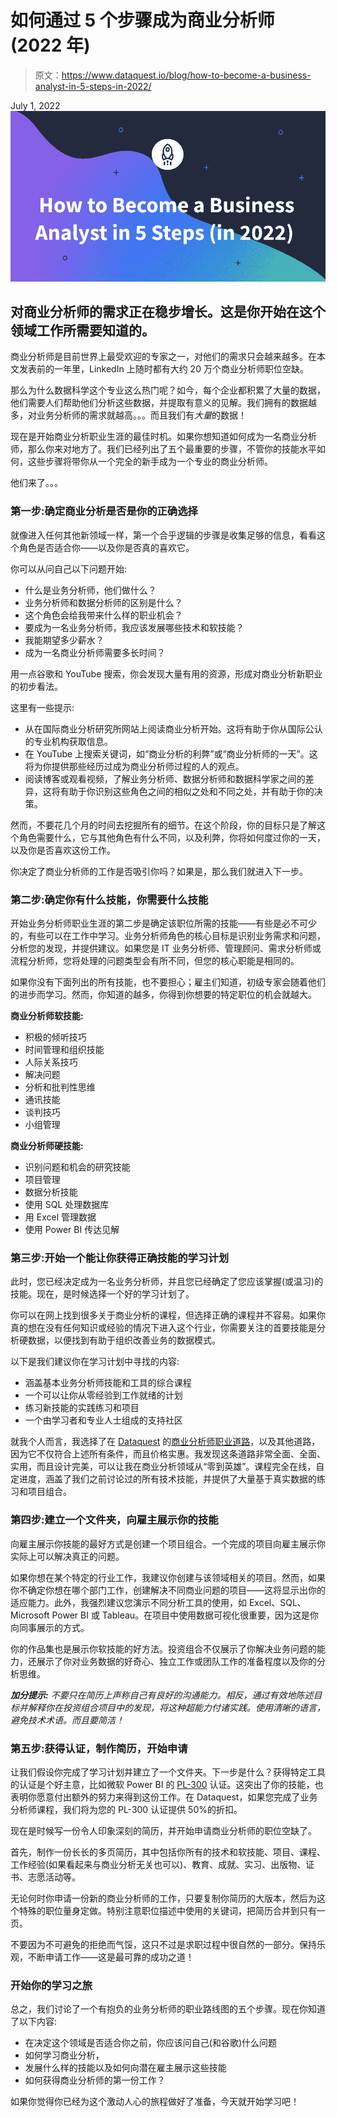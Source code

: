 # 如何通过 5 个步骤成为商业分析师(2022 年)

> 原文：<https://www.dataquest.io/blog/how-to-become-a-business-analyst-in-5-steps-in-2022/>

July 1, 2022![How to Become a Business Analyst in 5 Steps](img/79d74d9b4923ce5313b48a775b8fa193.png)

## 对商业分析师的需求正在稳步增长。这是你开始在这个领域工作所需要知道的。

商业分析师是目前世界上最受欢迎的专家之一，对他们的需求只会越来越多。在本文发表前的一年里，LinkedIn 上随时都有大约 20 万个商业分析师职位空缺。

那么为什么数据科学这个专业这么热门呢？如今，每个企业都积累了大量的数据，他们需要人们帮助他们分析这些数据，并提取有意义的见解。我们拥有的数据越多，对业务分析师的需求就越高。。。而且我们有*大量*的数据！

现在是开始商业分析职业生涯的最佳时机。如果你想知道如何成为一名商业分析师，那么你来对地方了。我们已经列出了五个最重要的步骤，不管你的技能水平如何，这些步骤将带你从一个完全的新手成为一个专业的商业分析师。

他们来了。。。

### 第一步:确定商业分析是否是你的正确选择

就像进入任何其他新领域一样，第一个合乎逻辑的步骤是收集足够的信息，看看这个角色是否适合你——以及你是否真的喜欢它。

你可以从问自己以下问题开始:

*   什么是业务分析师，他们做什么？
*   业务分析师和数据分析师的区别是什么？
*   这个角色会给我带来什么样的职业机会？
*   要成为一名业务分析师，我应该发展哪些技术和软技能？
*   我能期望多少薪水？
*   成为一名商业分析师需要多长时间？

用一点谷歌和 YouTube 搜索，你会发现大量有用的资源，形成对商业分析新职业的初步看法。

这里有一些提示:

*   从在国际商业分析研究所网站上阅读商业分析开始。这将有助于你从国际公认的专业机构获取信息。
*   在 YouTube 上搜索关键词，如“商业分析的利弊”或“商业分析师的一天”。这将为你提供那些经历过成为商业分析师过程的人的观点。
*   阅读博客或观看视频，了解业务分析师、数据分析师和数据科学家之间的差异，这将有助于你识别这些角色之间的相似之处和不同之处，并有助于你的决策。

然而，不要花几个月的时间去挖掘所有的细节。在这个阶段，你的目标只是了解这个角色需要什么，它与其他角色有什么不同，以及利弊，你将如何度过你的一天，以及你是否喜欢这份工作。

你决定了商业分析师的工作是否吸引你吗？如果是，那么我们就进入下一步。

### 第二步:确定你有什么技能，你需要什么技能

开始业务分析师职业生涯的第二步是确定该职位所需的技能——有些是必不可少的，有些可以在工作中学习。业务分析师角色的核心目标是识别业务需求和问题，分析您的发现，并提供建议。如果您是 IT 业务分析师、管理顾问、需求分析师或流程分析师，您将处理的问题类型会有所不同，但您的核心职能是相同的。

如果你没有下面列出的所有技能，也不要担心；雇主们知道，初级专家会随着他们的进步而学习。然而，你知道的越多，你得到你想要的特定职位的机会就越大。

**商业分析师软技能:**

*   积极的倾听技巧
*   时间管理和组织技能
*   人际关系技巧
*   解决问题
*   分析和批判性思维
*   通讯技能
*   谈判技巧
*   小组管理

**商业分析师硬技能:**

*   识别问题和机会的研究技能
*   项目管理
*   数据分析技能
*   使用 SQL 处理数据库
*   用 Excel 管理数据
*   使用 Power BI 传达见解

### 第三步:开始一个能让你获得正确技能的学习计划

此时，您已经决定成为一名业务分析师，并且您已经确定了您应该掌握(或温习)的技能。现在，是时候选择一个好的学习计划了。

你可以在网上找到很多关于商业分析的课程，但选择正确的课程并不容易。如果你真的想在没有任何知识或经验的情况下进入这个行业，你需要关注的首要技能是分析硬数据，以便找到有助于组织改善业务的数据模式。

以下是我们建议你在学习计划中寻找的内容:

*   涵盖基本业务分析师技能和工具的综合课程
*   一个可以让你从零经验到工作就绪的计划
*   练习新技能的实践练习和项目
*   一个由学习者和专业人士组成的支持社区

就我个人而言，我选择了在 [Dataquest](https://www.dataquest.io/) 的[商业分析师职业道路](https://www.dataquest.io/path/business-analyst/)，以及其他道路，因为它不仅符合上述所有条件，而且价格实惠。我发现这条道路非常全面、全面、实用，而且设计完美，可以让我在商业分析领域从“零到英雄”。课程完全在线，自定进度，涵盖了我们之前讨论过的所有技术技能，并提供了大量基于真实数据的练习和项目组合。

### 第四步:建立一个文件夹，向雇主展示你的技能

向雇主展示你技能的最好方式是创建一个项目组合。一个完成的项目向雇主展示你实际上可以解决真正的问题。

如果你想在某个特定的行业工作，我建议你创建与该领域相关的项目。然而，如果你不确定你想在哪个部门工作，创建解决不同商业问题的项目——这将显示出你的适应能力。此外，我强烈建议您演示不同分析工具的使用，如 Excel、SQL、Microsoft Power BI 或 Tableau。在项目中使用数据可视化很重要，因为这是你向同事展示的方式。

你的作品集也是展示你软技能的好方法。投资组合不仅展示了你解决业务问题的能力，还展示了你对业务数据的好奇心、独立工作或团队工作的准备程度以及你的分析思维。

***加分提示:*** *不要只在简历上声称自己有良好的沟通能力。相反，通过有效地陈述目标并解释你在投资组合项目中的发现，将这种超能力付诸实践。使用清晰的语言，避免技术术语。而且要简洁！*

### 第五步:获得认证，制作简历，开始申请

让我们假设你完成了学习计划并建立了一个文件夹。下一步是什么？获得特定工具的认证是个好主意，比如微软 Power BI 的 [PL-300](https://docs.microsoft.com/en-us/learn/certifications/exams/pl-300) 认证。这突出了你的技能，也表明你愿意付出额外的努力来得到这份工作。在 Dataquest，如果您完成了业务分析师课程，我们将为您的 PL-300 认证提供 50%的折扣。

现在是时候写一份令人印象深刻的简历，并开始申请商业分析师的职位空缺了。

首先，制作一份长长的多页简历，其中包括你所有的技术和软技能、项目、课程、工作经验(如果看起来与商业分析无关也可以)、教育、成就、实习、出版物、证书、志愿活动等。

无论何时你申请一份新的商业分析师的工作，只要复制你简历的大版本，然后为这个特殊的职位量身定做。特别注意职位描述中使用的关键词，把简历合并到只有一页。

不要因为不可避免的拒绝而气馁，这只不过是求职过程中很自然的一部分。保持乐观，不断申请工作——这是最可靠的成功之道！

### 开始你的学习之旅

总之，我们讨论了一个有抱负的业务分析师的职业路线图的五个步骤。现在你知道了以下内容:

*   在决定这个领域是否适合你之前，你应该问自己(和谷歌)什么问题
*   如何学习商业分析，
*   发展什么样的技能以及如何向潜在雇主展示这些技能
*   如何获得商业分析师的第一份工作？

如果你觉得你已经为这个激动人心的旅程做好了准备，今天就开始学习吧！